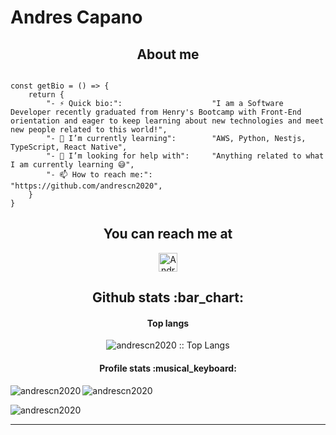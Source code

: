 # Andres Capano

<h2 align="center">About me</h2>

```golang

const getBio = () => {
	return {
		"- ⚡ Quick bio:":                    "I am a Software Developer recently graduated from Henry's Bootcamp with Front-End orientation and eager to keep learning about new technologies and meet new people related to this world!",
		"- 🌱 I’m currently learning":        "AWS, Python, Nestjs, TypeScript, React Native",
		"- 🤔 I’m looking for help with":     "Anything related to what I am currently learning 😅",
		"- 📫 How to reach me:":              "https://github.com/andrescn2020",
	}
}
```

<h2 align="center">You can reach me at</h2>

<p align="center">

  <a href="https://www.linkedin.com/in/andrescapano">
    <img src="https://www.vectorlogo.zone/logos/linkedin/linkedin-icon.svg" alt="Andres Capano LinkedIn Profile" height="30" width="30">
  </a>
	
</p>

<h2 align="center">Github stats :bar_chart:</h2>

<h4 align="center">Top langs</h4>

<p align="center"><img src="https://github-readme-streak-stats.herokuapp.com/?user=andrescn2020&" alt="andrescn2020 :: Top Langs" /></p>

<h4 align="center">Profile stats :musical_keyboard:</h4>

<img align="left" src="https://github-readme-stats.vercel.app/api/top-langs?username=andrescn2020&show_icons=true&locale=en&layout=compact" alt="andrescn2020" />

<img align="center" src="https://github-readme-stats.vercel.app/api?username=andrescn2020&show_icons=true&locale=en" alt="andrescn2020" />

<p><img align="center" src="https://github-readme-streak-stats.herokuapp.com/?user=andrescn2020&" alt="andrescn2020" /></p>

---


